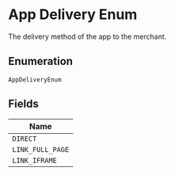 
# App Delivery Enum

The delivery method of the app to the merchant.

## Enumeration

`AppDeliveryEnum`

## Fields

| Name |
|  --- |
| `DIRECT` |
| `LINK_FULL_PAGE` |
| `LINK_IFRAME` |

